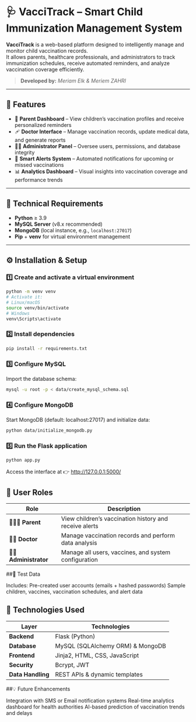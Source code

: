 # 🩺 VacciTrack – Smart Child Immunization Management System

**VacciTrack** is a web-based platform designed to intelligently manage and monitor child vaccination records.  
It allows parents, healthcare professionals, and administrators to track immunization schedules, receive automated reminders, and analyze vaccination coverage efficiently.

> **Developed by:** *Meriam Elk & Meriem ZAHRI*  

---

## 🚀 Features

- 🧒 **Parent Dashboard** – View children’s vaccination profiles and receive personalized reminders  
- 🩹 **Doctor Interface** – Manage vaccination records, update medical data, and generate reports  
- 🧑‍💼 **Administrator Panel** – Oversee users, permissions, and database integrity  
- 🔔 **Smart Alerts System** – Automated notifications for upcoming or missed vaccinations  
- 📊 **Analytics Dashboard** – Visual insights into vaccination coverage and performance trends  

---

## 🧰 Technical Requirements

- **Python** ≥ 3.9  
- **MySQL Server** (v8.x recommended)  
- **MongoDB** (local instance, e.g., `localhost:27017`)  
- **Pip** + **venv** for virtual environment management  

---

## ⚙️ Installation & Setup

### 1️⃣ Create and activate a virtual environment
```bash
python -m venv venv
# Activate it:
# Linux/macOS
source venv/bin/activate
# Windows
venv\Scripts\activate
```

### 2️⃣ Install dependencies
```bash
pip install -r requirements.txt
```

### 3️⃣ Configure MySQL
Import the database schema:
```bash
mysql -u root -p < data/create_mysql_schema.sql
```

### 4️⃣ Configure MongoDB
Start MongoDB (default: localhost:27017) and initialize data:
```bash
python data/initialize_mongodb.py
```

### 5️⃣ Run the Flask application
```bash
python app.py
```

Access the interface at 👉 http://127.0.0.1:5000/

## 👥 User Roles

| Role | Description |
|------|--------------|
| 👨‍👩‍👧 **Parent** | View children’s vaccination history and receive alerts |
| 👩‍⚕️ **Doctor** | Manage vaccination records and perform data analysis |
| 🧑‍💻 **Administrator** | Manage all users, vaccines, and system configuration |


##🧪 Test Data

Includes:
Pre-created user accounts (emails + hashed passwords)
Sample children, vaccines, vaccination schedules, and alert data

## 🧱 Technologies Used

| Layer | Technologies |
|--------|---------------|
| **Backend** | Flask (Python) |
| **Database** | MySQL (SQLAlchemy ORM) & MongoDB |
| **Frontend** | Jinja2, HTML, CSS, JavaScript |
| **Security** | Bcrypt, JWT |
| **Data Handling** | REST APIs & dynamic templates |

##💡 Future Enhancements

Integration with SMS or Email notification systems
Real-time analytics dashboard for health authorities
AI-based prediction of vaccination trends and delays

